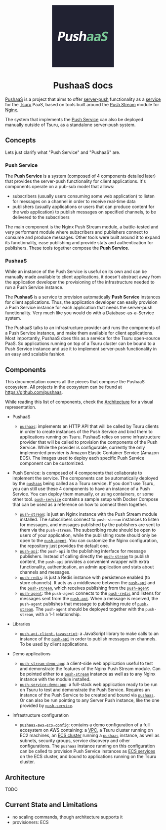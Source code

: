 <div align="center">
  <img width="200px" src="./pushaas.png">
</div>
<div align="center">

# PushaaS docs

</div>

[PushaaS](https://github.com/pushaas) is a project that aims to offer [server-push](https://en.wikipedia.org/wiki/Push_technology) functionality as a [service](https://docs.tsuru.io/stable/services/index.html) for the [Tsuru](https://tsuru.io/) PaaS, based on tools built around the [Push Stream](https://www.nginx.com/resources/wiki/modules/push_stream/) module for [Nginx](https://www.nginx.com/).

The system that implements the [Push Service](#push-service) can also be deployed manually outside of Tsuru, as a standalone server-push system.


## Concepts

Lets just clarify what "Push Service" and "PushaaS" are.

### Push Service

The **Push Service** is a system (composed of 4 components detailed later) that provides the server-push functionality for client applications. It's components operate on a pub-sub model that allows:
  - subscribers (usually users consuming some web application) to listen for messages on a channel in order to receive real-time data
  - publishers (usually applications or users that can produce content for the web application) to publish messages on specified channels, to be delivered to the subscribers

The main component is the Nginx Push Stream module, a battle-tested and very performant module where subscribers and publishers connect to consume and produce messages. Other tools were built around it to expand its functionality, ease publishing and provide stats and authentication for publishers. These tools together compose the **Push Service**.

### PushaaS

While an instance of the Push Service is useful on its own and can be manually made available to client applications, it doesn't abstract away from the application developer the provisioning of the infrastructure needed to run a Push Service instance.

The **PushaaS** is a service to provision automatically **Push Service** instances for client applications. Thus, the application developer can easily provision a Push Service instance for each application that needs the server-push functionality. Very much like you would do with a Database-as-a-Service system.

The PushaaS talks to an infrastructure provider and runs the components of a Push Service instance, and make them available for client applications. Most importantly, PushaaS does this as a service for the Tsuru open-source PaaS. So applications running on top of a Tsuru cluster can be bound to a Push Service instance and use it to implement server-push functionality in an easy and scalable fashion.


## Components

This documentation covers all the pieces that compose the PushaaS ecosystem. All projects in the ecosystem can be found at https://github.com/pushaas.

While reading this list of components, check the [Architecture](#architecture) for a visual representation.

- PushaaS
  - <span name="component-pushaas">[`pushaas`](https://github.com/pushaas/pushaas)</span>: implements an HTTP API that will be called by Tsuru clients in order to create instances of the Push Service and bind them to applications running on Tsuru. PushaaS relies on some infrastructure provider that will be called to provision the components of the Push Service. While the provider is configurable, currently the only implemented provider is Amazon Elastic Container Service (Amazon ECS). The images used to deploy each specific Push Service component can be customized.

- Push Service: is composed of 4 components that collaborate to implement the service. The components can be automatically deployed by the [`pushaas`](#component-pushaas) being called as a Tsuru service. If you don't use Tsuru, you can still use these 4 components to have an instance of a Push Service. You can deploy them manually, or using containers, or some other tool. [`push-service`](https://github.com/pushaas/push-service) contains a sample setup with Docker Compose that can be used as a reference on how to connect them together.
  - <span name="component-push-stream">[`push-stream`](https://github.com/pushaas/push-stream)</span>: is just an Nginx instance with the Push Stream module installed. The subscribers connect to `push-stream` instances to listen for messages, and messages published by the publishers are sent to them via the `push-stream`. The subscribing route should be open to users of your application, while the publishing route should only be open to the [`push-agent`](#component-push-agent). You can customize the Nginx configuration, the repository just provides the default one.
  - <span name="component-push-api">[`push-api`](https://github.com/pushaas/push-api)</span>: the `push-api` is the publishing interface for message publishers. Instead of calling directly the [`push-stream`](#component-push-stream) to publish content, the `push-api` provides a convenient wrapper with extra functionality, authentication, an admin application and stats about channels and messages.
  - <span name="component-push-redis">[`push-redis`](https://github.com/pushaas/push-redis)</span>: is just a Redis instance with persistence enabled (to store channels). It acts as a middleware between the [`push-api`](#component-push-api) and the [`push-stream`](#component-push-stream), which receives publishing from the [`push-agent`](#component-push-agent)
  - <span name="component-push-agent">[`push-agent`](https://github.com/pushaas/push-agent)</span>: the `push-agent` connects to the [`push-redis`](#component-push-redis) and listens for messages sent from the [`push-api`](#component-push-api). When a message is received, the `push-agent` publishes that message to publishing route of [`push-stream`](#component-push-stream). The `push-agent` should be deployed together with the `push-stream`, with a 1-1 relationship.

- Libraries
  - [`push-api-client-javascript`](https://github.com/pushaas/push-api-client-javascript): a JavaScript library to make calls to an instance of the [`push-api`](#component-push-api) in order to publish messages on channels. To be used by client applications.

- Demo applications
  - [`push-stream-demo-app`](https://github.com/pushaas/push-stream-demo-app): a client-side web application useful to test and demonstrate the features of the Nginx Push Stream module. Can be pointed either to a [`push-stream`](#component-push-stream) instance as well as to any Nginx instance with the module installed.
  - [`push-service-demo-app`](https://github.com/pushaas/push-service-demo-app): a full-stack web application ready to be run on Tsuru to test and demonstrate the Push Service. Requires an instance of the Push Service to be created and bound via [`pushaas`](#component-pushaas). Or can also be run pointing to any Server Push instance, like the one provided by [`push-service`](https://github.com/pushaas/push-service).

- Infrastructure configuration
  - [`pushaas-aws-ecs-config`](https://github.com/pushaas/pushaas-aws-ecs-config): contains a demo configuration of a full ecosystem on AWS containing: a [VPC](https://docs.amazonaws.cn/en_us/vpc/latest/userguide/what-is-amazon-vpc.html), a Tsuru cluster running on EC2 machines, an [ECS cluster](https://docs.aws.amazon.com/AmazonECS/latest/developerguide/ECS_clusters.html) running a [`pushaas`](#component-pushaas) instance, as well as subnets, security groups, service discovery and other configurations. The `pushaas` instance running on this configuration can be called to provision Push Service instances as [ECS services](https://docs.aws.amazon.com/AmazonECS/latest/developerguide/ecs_services.html) on the ECS cluster, and bound to applications running on the Tsuru cluster.


## Architecture

TODO


## Current State and Limitations

- no scaling commands, though architecture supports it
- provisioners: ECS
